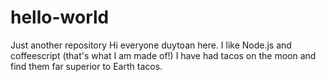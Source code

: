 # hello-world
Just another repository
Hi everyone
duytoan here. I like Node.js and coffeescript (that's what I am made of!)
I have had tacos on the moon and find them far superior to Earth tacos.
